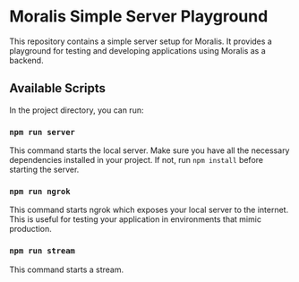 # Moralis Simple Server Playground

This repository contains a simple server setup for Moralis. It provides a playground for testing and developing applications using Moralis as a backend.

## Available Scripts

In the project directory, you can run:

### `npm run server`

This command starts the local server. Make sure you have all the necessary dependencies installed in your project. If not, run `npm install` before starting the server.

### `npm run ngrok`

This command starts ngrok which exposes your local server to the internet. This is useful for testing your application in environments that mimic production.

### `npm run stream`

This command starts a stream.